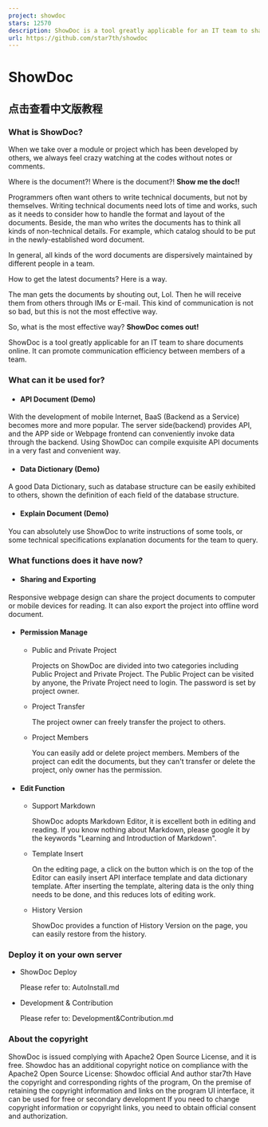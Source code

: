 ```yaml
---
project: showdoc
stars: 12570
description: ShowDoc is a tool greatly applicable for an IT team to share documents online一个非常适合IT团队的在线API文档、技术文档工具
url: https://github.com/star7th/showdoc
---
```


ShowDoc
=======

点击查看中文版教程
---------

### What is ShowDoc?

When we take over a module or project which has been developed by others, we always feel crazy watching at the codes without notes or comments.

Where is the document?! Where is the document?! **Show me the doc!!**

Programmers often want others to write technical documents, but not by themselves. Writing technical documents need lots of time and works, such as it needs to consider how to handle the format and layout of the documents. Beside, the man who writes the documents has to think all kinds of non-technical details. For example, which catalog should to be put in the newly-established word document.

In general, all kinds of the word documents are dispersively maintained by different people in a team.

How to get the latest documents? Here is a way.

The man gets the documents by shouting out, Lol. Then he will receive them from others through IMs or E-mail. This kind of communication is not so bad, but this is not the most effective way.

So, what is the most effective way? **ShowDoc comes out!**

ShowDoc is a tool greatly applicable for an IT team to share documents online. It can promote communication efficiency between members of a team.

### What can it be used for?

-   #### API Document (Demo)
    

With the development of mobile Internet, BaaS (Backend as a Service) becomes more and more popular. The server side(backend) provides API, and the APP side or Webpage frontend can conveniently invoke data through the backend. Using ShowDoc can compile exquisite API documents in a very fast and convenient way.

-   #### Data Dictionary (Demo)
    

A good Data Dictionary, such as database structure can be easily exhibited to others, shown the definition of each field of the database structure.

-   #### Explain Document (Demo)
    

You can absolutely use ShowDoc to write instructions of some tools, or some technical specifications explanation documents for the team to query.

### What functions does it have now?

-   #### Sharing and Exporting
    

Responsive webpage design can share the project documents to computer or mobile devices for reading. It can also export the project into offline word document.

-   #### Permission Manage
    
    -   Public and Private Project
        
        Projects on ShowDoc are divided into two categories including Public Project and Private Project. The Public Project can be visited by anyone, the Private Project need to login. The password is set by project owner.
        
    -   Project Transfer
        
        The project owner can freely transfer the project to others.
        
    -   Project Members
        
        You can easily add or delete project members. Members of the project can edit the documents, but they can't transfer or delete the project, only owner has the permission.
        
-   #### Edit Function
    
    -   Support Markdown
        
        ShowDoc adopts Markdown Editor, it is excellent both in editing and reading. If you know nothing about Markdown, please google it by the keywords "Learning and Introduction of Markdown".
        
    -   Template Insert
        
        On the editing page, a click on the button which is on the top of the Editor can easily insert API interface template and data dictionary template. After inserting the template, altering data is the only thing needs to be done, and this reduces lots of editing work.
        
    -   History Version
        
        ShowDoc provides a function of History Version on the page, you can easily restore from the history.
        

### Deploy it on your own server

-   ShowDoc Deploy
    
    Please refer to: AutoInstall.md
    
-   Development & Contribution
    
    Please refer to: Development&Contribution.md
    

### About the copyright

ShowDoc is issued complying with Apache2 Open Source License, and it is free. Showdoc has an additional copyright notice on compliance with the Apache2 Open Source License: Showdoc official And author star7th Have the copyright and corresponding rights of the program, On the premise of retaining the copyright information and links on the program UI interface, it can be used for free or secondary development If you need to change copyright information or copyright links, you need to obtain official consent and authorization.

